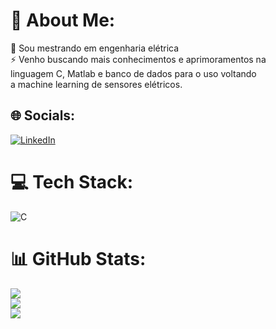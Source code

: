 # 💫 About Me:
🔭 Sou mestrando em engenharia elétrica<br>⚡ Venho buscando mais conhecimentos e aprimoramentos na<br>linguagem C, Matlab e banco de dados para o uso voltando<br>a machine learning de sensores elétricos.<br>


## 🌐 Socials:
[![LinkedIn](https://img.shields.io/badge/LinkedIn-%230077B5.svg?logo=linkedin&logoColor=white)](https://linkedin.com/in/https://www.linkedin.com/in/medeiros-marcelo/) 

# 💻 Tech Stack:
![C](https://img.shields.io/badge/c-%2300599C.svg?style=flat&logo=c&logoColor=white)
# 📊 GitHub Stats:
![](https://github-readme-stats.vercel.app/api?username=mmedeiros456&theme=slateorange&hide_border=false&include_all_commits=false&count_private=false)<br/>
![](https://github-readme-streak-stats.herokuapp.com/?user=mmedeiros456&theme=slateorange&hide_border=false)<br/>
![](https://github-readme-stats.vercel.app/api/top-langs/?username=mmedeiros456&theme=slateorange&hide_border=false&include_all_commits=false&count_private=false&layout=compact)

<!-- Proudly created with GPRM ( https://gprm.itsvg.in ) -->
